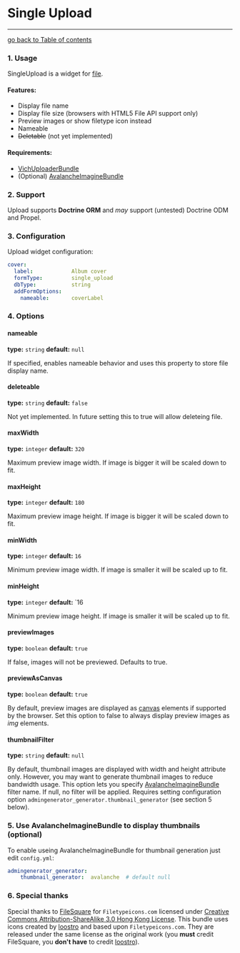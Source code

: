 # Single Upload
---------------------------------------

[go back to Table of contents][back-to-index]

[back-to-index]: https://github.com/symfony2admingenerator/AdmingeneratorGeneratorBundle/blob/master/Resources/doc/documentation.md#5-form-extensions

### 1. Usage

SingleUpload is a widget for [file](http://symfony.com/doc/current/reference/forms/types/file.html).

#### Features:

* Display file name
* Display file size (browsers with HTML5 File API support only)
* Preview images or show filetype icon instead
* Nameable
* ~~Deletable~~ (not yet implemented)

#### Requirements:

* [VichUploaderBundle](https://github.com/dustin10/VichUploaderBundle)
* (Optional) [AvalancheImagineBundle](https://github.com/avalanche123/AvalancheImagineBundle)

### 2. Support

Upload supports **Doctrine ORM** and *may* support (untested) Doctrine ODM and Propel.

### 3. Configuration

Upload widget configuration:

```yaml
cover:
  label:            Album cover
  formType:         single_upload
  dbType:           string
  addFormOptions:
    nameable:       coverLabel
```

### 4. Options

#### nameable

**type:** `string` **default:** `null`

If specified, enables nameable behavior and uses this property to store file display name.

#### deleteable

**type:** `string` **default:** `false`

Not yet implemented. In future setting this to true will allow deleteing file.

#### maxWidth

**type:** `integer` **default:** `320`

Maximum preview image width. If image is bigger it will be scaled down to fit.

#### maxHeight

**type:** `integer` **default:** `180`

Maximum preview image height. If image is bigger it will be scaled down to fit.

#### minWidth

**type:** `integer` **default:** `16`

Minimum preview image width. If image is smaller it will be scaled up to fit.

#### minHeight

**type:** `integer` **default:** `16

Minimum preview image height. If image is smaller it will be scaled up to fit.

#### previewImages

**type:** `boolean` **default:** `true`

If false, images will not be previewed. Defaults to true.

#### previewAsCanvas

**type:** `boolean` **default:** `true`

By default, preview images are displayed as [canvas](https://developer.mozilla.org/en/HTML/canvas) elements if supported by the browser.
Set this option to false to always display preview images as *img* elements.

#### thumbnailFilter

**type:** `string` **default:** `null`

By default, thumbnail images are displayed with width and height attribute only. However, you may want to generate thumbnail images to reduce bandwidth usage. This option lets you specify [AvalancheImagineBundle](https://github.com/avalanche123/AvalancheImagineBundle) filter name.
If null, no filter will be applied. Requires setting configuration option `admingenerator_generator.thumbnail_generator` (see section 5 below).

### 5. Use AvalancheImagineBundle to display thumbnails (optional)

To enable useing AvalancheImagineBundle for thumbnail generation just edit `config.yml`:

```yaml
admingenerator_generator:
    thumbnail_generator:  avalanche  # default null
```

### 6. Special thanks

Special thanks to [FileSquare](http://www.filesq.com)  for `Filetypeicons.com` licensed under [Creative Commons Attribution-ShareAlike 3.0 Hong Kong License](http://creativecommons.org/licenses/by-sa/3.0/hk/). 
This bundle uses icons created by [loostro](https://github.com/loostro) and based upon `Filetypeicons.com`. They are released under the same license as the original work (you **must** credit FileSquare, you **don't have** to credit [loostro](https://github.com/loostro)).
